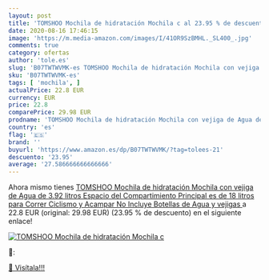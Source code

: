 ```yaml
---
layout: post
title: 'TOMSHOO Mochila de hidratación Mochila c al 23.95 % de descuento'
date: 2020-08-16 17:46:15
image: 'https://m.media-amazon.com/images/I/41OR9SzBMHL._SL400_.jpg'
comments: true
category: ofertas
author: 'tole.es'
slug: 'B07TWTWVMK-es TOMSHOO Mochila de hidratación Mochila con vejiga de Agua...'
sku: 'B07TWTWVMK-es'
tags: [ 'mochila', ]
actualPrice: 22.8 EUR
currency: EUR
price: 22.8
comparePrice: 29.98 EUR
prodname: 'TOMSHOO Mochila de hidratación Mochila con vejiga de Agua de 3.92 litros  Espacio del Compartimiento Principal es de 18 litros para Correr Ciclismo y Acampar  No Incluye Botellas de Agua y vejigas '
country: 'es'
flag: '🇪🇸'
brand: ''
buyurl: 'https://www.amazon.es/dp/B07TWTWVMK/?tag=tolees-21'
descuento: '23.95'
average: '27.586666666666666'
---
```


Ahora mismo tienes [TOMSHOO Mochila de hidratación Mochila con vejiga de Agua de 3.92 litros  Espacio del Compartimiento Principal es de 18 litros para Correr Ciclismo y Acampar  No Incluye Botellas de Agua y vejigas ](https://www.amazon.es/dp/B07TWTWVMK/?tag=tolees-21) a 22.8 EUR (original: 29.98 EUR) (23.95 %  de descuento) en el siguiente enlace!

[![TOMSHOO Mochila de hidratación Mochila c](https://m.media-amazon.com/images/I/41OR9SzBMHL._SL400_.jpg)](https://www.amazon.es/dp/B07TWTWVMK/?tag=tolees-21)

🔎:


[🛒 Visítala!!!](https://www.amazon.es/dp/B07TWTWVMK/?tag=tolees-21)
